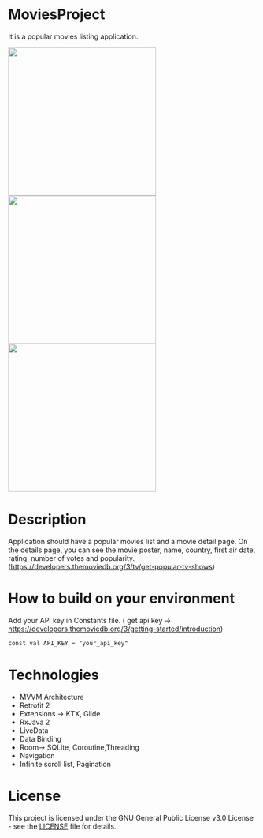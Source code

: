 # MoviesProject

It is a popular movies listing application.

<img src="https://user-images.githubusercontent.com/10815175/103168038-24a80f80-4841-11eb-975d-347303ae3b05.JPG" width="300">  <img src="https://user-images.githubusercontent.com/10815175/103168068-3b4e6680-4841-11eb-853a-6c5369648338.JPG" width="300"> <img src="https://user-images.githubusercontent.com/10815175/103168077-4b664600-4841-11eb-8ec2-cd2b4105156c.JPG" width="300"> 

# Description

Application should have a popular movies list and a movie detail page. On the details page, you can see the movie poster, name, country, first air date, rating, number of votes and popularity.
(https://developers.themoviedb.org/3/tv/get-popular-tv-shows)

# How to build on your environment

Add your API key in Constants file. ( get api key -> https://developers.themoviedb.org/3/getting-started/introduction)
```xml
const val API_KEY = "your_api_key"
```

# Technologies

- MVVM Architecture
- Retrofit 2
- Extensions -> KTX, Glide
- RxJava 2
- LiveData
- Data Binding
- Room-> SQLite, Coroutine,Threading
- Navigation
- Infinite scroll list, Pagination 

# License

This project is licensed under the  GNU General Public License v3.0 License - see the [LICENSE](LICENSE) file for details.

